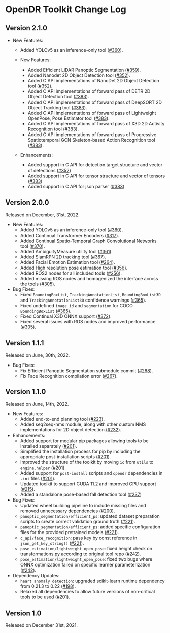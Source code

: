 # OpenDR Toolkit Change Log

## Version 2.1.0
- New Features:
    - Added YOLOv5 as an inference-only tool ([#360](https://github.com/opendr-eu/opendr/pull/360)).

  - New Features:
    - Added Efficient LiDAR Panoptic Segmentation ([#359](https://github.com/opendr-eu/opendr/pull/359)).
    - Added Nanodet 2D Object Detection tool ([#352](https://github.com/opendr-eu/opendr/pull/352)).
    - Added C API implementations of NanoDet 2D Object Detection tool ([#352](https://github.com/opendr-eu/opendr/pull/352)).
    - Added C API implementations of forward pass of DETR 2D Object Detection tool ([#383](https://github.com/opendr-eu/opendr/pull/383)).
    - Added C API implementations of forward pass of DeepSORT 2D Object Tracking tool ([#383](https://github.com/opendr-eu/opendr/pull/383)).
    - Added C API implementations of forward pass of Lightweight OpenPose, Pose Estimator tool ([#383](https://github.com/opendr-eu/opendr/pull/383)).
    - Added C API implementations of forward pass of X3D 2D Activity Recognition tool ([#383](https://github.com/opendr-eu/opendr/pull/383)).
    - Added C API implementations of forward pass of Progressive Spatiotemporal GCN Skeleton-based Action Recognition tool ([#383](https://github.com/opendr-eu/opendr/pull/383)).
  - Enhancements:
    - Added support in C API for detection target structure and vector of detections ([#352](https://github.com/opendr-eu/opendr/pull/352))
    - Added support in C API for tensor structure and vector of tensors ([#383](https://github.com/opendr-eu/opendr/pull/383))
    - Added support in C API for json parser ([#383](https://github.com/opendr-eu/opendr/pull/383))

## Version 2.0.0
Released on December, 31st, 2022.

  - New Features:
    - Added YOLOv5 as an inference-only tool ([#360](https://github.com/opendr-eu/opendr/pull/360)).
    - Added Continual Transformer Encoders ([#317](https://github.com/opendr-eu/opendr/pull/317)).
    - Added Continual Spatio-Temporal Graph Convolutional Networks tool ([#370](https://github.com/opendr-eu/opendr/pull/370)).
    - Added AmbiguityMeasure utility tool ([#361](https://github.com/opendr-eu/opendr/pull/361)).
    - Added SiamRPN 2D tracking tool ([#367](https://github.com/opendr-eu/opendr/pull/367)).
    - Added Facial Emotion Estimation tool ([#264](https://github.com/opendr-eu/opendr/pull/264)).
    - Added High resolution pose estimation tool ([#356](https://github.com/opendr-eu/opendr/pull/356)).
    - Added ROS2 nodes for all included tools ([#256](https://github.com/opendr-eu/opendr/pull/256)).
    - Added missing ROS nodes and homogenized the interface across the tools ([#305](https://github.com/opendr-eu/opendr/issues/305)).
  - Bug Fixes:
    - Fixed `BoundingBoxList`, `TrackingAnnotationList`, `BoundingBoxList3D` and `TrackingAnnotationList3D` confidence warnings ([#365](https://github.com/opendr-eu/opendr/pull/365)).
    - Fixed undefined `image_id` and `segmentation` for COCO `BoundingBoxList` ([#365](https://github.com/opendr-eu/opendr/pull/365)).
    - Fixed Continual X3D ONNX support ([#372](https://github.com/opendr-eu/opendr/pull/372)).
    - Fixed several issues with ROS nodes and improved performance ([#305](https://github.com/opendr-eu/opendr/issues/305)).

## Version 1.1.1
Released on June, 30th, 2022.

  - Bug Fixes:
    - Fix Efficient Panoptic Segmentation submodule commit ([#268](https://github.com/opendr-eu/opendr/pull/268)).
    - Fix Face Recognition compilation error ([#267](https://github.com/opendr-eu/opendr/pull/267)).

## Version 1.1.0
Released on June, 14th, 2022.

  - New Features:
    - Added end-to-end planning tool ([#223](https://github.com/opendr-eu/opendr/pull/223)).
    - Added seq2seq-nms module, along with other custom NMS implementations for 2D object detection.([#232](https://github.com/opendr-eu/opendr/pull/232)).
  - Enhancements:
    - Added support for modular pip packages allowing tools to be installed separately ([#201](https://github.com/opendr-eu/opendr/pull/201)).
    - Simplified the installation process for pip by including the appropriate post-installation scripts ([#201](https://github.com/opendr-eu/opendr/pull/201)).
    - Improved the structure of the toolkit by moving `io` from `utils` to `engine.helper` ([#201](https://github.com/opendr-eu/opendr/pull/201)).
    - Added support for `post-install` scripts and `opendr` dependencies in `.ini` files  ([#201](https://github.com/opendr-eu/opendr/pull/201)).
    - Updated toolkit to support CUDA 11.2 and improved GPU support ([#215](https://github.com/opendr-eu/opendr/pull/215)).
    - Added a standalone pose-based fall detection tool ([#237](https://github.com/opendr-eu/opendr/pull/237))
  - Bug Fixes:
    - Updated wheel building pipeline to include missing files and removed unnecessary dependencies ([#200](https://github.com/opendr-eu/opendr/pull/200)).
    - `panoptic_segmentation/efficient_ps`: updated dataset preparation scripts to create correct validation ground truth ([#221](https://github.com/opendr-eu/opendr/pull/221)).
    - `panoptic_segmentation/efficient_ps`: added specific configuration files for the provided pretrained models ([#221](https://github.com/opendr-eu/opendr/pull/221)).
    - `c_api/face_recognition`: pass key by const reference in `json_get_key_string()` ([#221](https://github.com/opendr-eu/opendr/pull/221)).
    - `pose_estimation/lightweight_open_pose`: fixed height check on transformations.py according to original tool repo ([#242](https://github.com/opendr-eu/opendr/pull/242)).
    - `pose_estimation/lightweight_open_pose`: fixed two bugs where ONNX optimization failed on specific learner parameterization ([#242](https://github.com/opendr-eu/opendr/pull/242)).
  - Dependency Updates:
    - `heart anomaly detection`: upgraded scikit-learn runtime dependency from 0.21.3 to 0.22 ([#198](https://github.com/opendr-eu/opendr/pull/198)).
    - Relaxed all dependencies to allow future versions of non-critical tools to be used ([#201](https://github.com/opendr-eu/opendr/pull/201)).


## Version 1.0
Released on December 31st, 2021.

